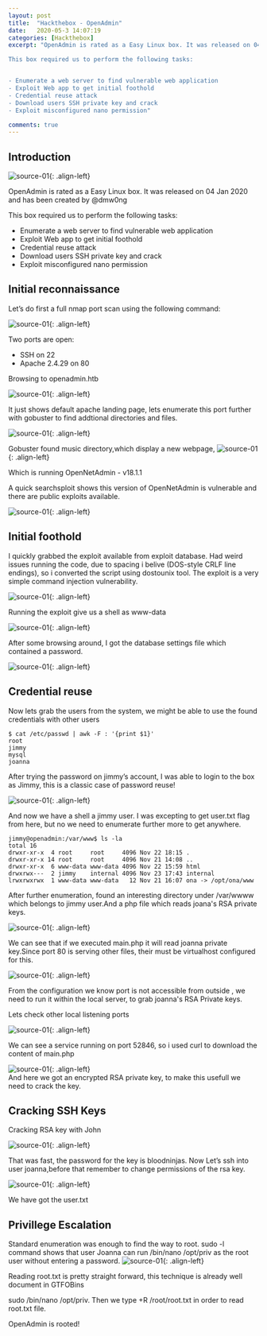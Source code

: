 ```yaml
---
layout: post
title:  "Hackthebox - OpenAdmin"
date:   2020-05-3 14:07:19
categories: [Hackthebox]
excerpt: "OpenAdmin is rated as a Easy Linux box. It was released on 04 Jan 2020 and has been created by @dmw0ng

This box required us to perform the following tasks:


- Enumerate a web server to find vulnerable web application
- Exploit Web app to get initial foothold
- Credential reuse attack
- Download users SSH private key and crack
- Exploit misconfigured nano permission"

comments: true
---
```



## Introduction
![source-01](/img/openadmin1.png){: .align-left}

OpenAdmin is rated as a Easy Linux box. It was released on 04 Jan 2020 and has been created by @dmw0ng

This box required us to perform the following tasks:



- Enumerate a web server to find vulnerable web application
- Exploit Web app to get initial foothold
- Credential reuse attack
- Download users SSH private key and crack
- Exploit misconfigured nano permission 


## Initial reconnaissance
Let’s do first a full nmap port scan using the following command:


![source-01](/img/Screenshot_2020-05-02_09-01-51.png){: .align-left}

Two ports are open:
- SSH on 22
- Apache 2.4.29 on 80

Browsing to openadmin.htb

![source-01](/img/Screenshot_2020-05-02_09-20-39.png){: .align-left}

It just shows default apache landing page, lets enumerate this port further with gobuster to find addtional directories and files.

![source-01](/img/Screenshot_2020-05-02_09-33-18.png){: .align-left} 

Gobuster found music directory,which display a new webpage, 
![source-01](/img/Screenshot_2020-05-02_09-38-13.png){: .align-left}  


Which is running OpenNetAdmin - v18.1.1

A quick searchsploit shows this version of OpenNetAdmin is vulnerable and there are public exploits available.

![source-01](/img/Screenshot_2020-05-02_10-04-24.png){: .align-left}  
## Initial foothold

I quickly grabbed the exploit available from exploit database.
Had weird issues running the code, due to spacing i belive (DOS-style CRLF line endings), so i converted the script using dostounix tool.
The exploit is a very simple command injection vulnerability.

![source-01](/img/Screenshot_2020-05-02_10-29-57.png){: .align-left}  

Running the exploit give us a shell as www-data 

![source-01](/img/Screenshot_2020-05-02_10-34-54.png){: .align-left}  

After some browsing around, I got the database settings file which contained a password.

![source-01](/img/Screenshot_2020-05-02_10-42-54.png){: .align-left}  

## Credential reuse  
	
Now lets grab the users from the system, we might be able to use the found credentials with other users
```
$ cat /etc/passwd | awk -F : '{print $1}'
root
jimmy
mysql
joanna
```
After trying the password on jimmy’s account, I was able to login to the box as Jimmy, this is a classic case of password reuse!

![source-01](/img/Screenshot_2020-05-02_14-13-04.png){: .align-left}  

And now we have a shell a jimmy user. I was excepting to get user.txt flag from here, but no we need to enumerate further more to get anywhere.
```
jimmy@openadmin:/var/www$ ls -la
total 16
drwxr-xr-x  4 root     root     4096 Nov 22 18:15 .
drwxr-xr-x 14 root     root     4096 Nov 21 14:08 ..
drwxr-xr-x  6 www-data www-data 4096 Nov 22 15:59 html
drwxrwx---  2 jimmy    internal 4096 Nov 23 17:43 internal
lrwxrwxrwx  1 www-data www-data   12 Nov 21 16:07 ona -> /opt/ona/www
```
After further enumeration, found an interesting directory under /var/wwww which belongs to jimmy user.And a php file which reads joana's RSA private keys.

![source-01](/img/Screenshot_2020-05-02_14-25-02.png){: .align-left}  

We can see that if we executed main.php it will read joanna private key.Since port 80 is serving other files, their must be virtualhost configured for this.

![source-01](/img/Screenshot_2020-05-03_08-48-47.png){: .align-left}  

From the configuration we know port is not accessible from outside , we need to run it within the local server, to grab joanna's RSA Private keys. 


Lets check other local listening ports

![source-01](/img/Screenshot_2020-05-02_14-35-51.png){: .align-left}  

We can see a service running on port 52846, so i used curl to download the content of main.php

![source-01](/img/Screenshot_2020-05-02_14-47-04.png){: .align-left}  
And here we got an encrypted RSA private key, to make this usefull we need to crack the key.
## Cracking SSH Keys

Cracking RSA key with John

![source-01](/img/Screenshot_2020-05-03_06-39-07.png){: .align-left} 

That was fast, the password for the key is bloodninjas. Now Let’s ssh into user joanna,before that remember to change permissions of the rsa key.

![source-01](/img/Screenshot_2020-05-03_06-50-07.png){: .align-left} 

We have got the user.txt

## Privillege Escalation 
Standard enumeration was enough to find the way to root. 
sudo -l command shows that user Joanna can run /bin/nano /opt/priv as the root user without entering a password.
![source-01](/img/Screenshot_2020-05-03_06-55-35.png){: .align-left} 

Reading root.txt is pretty straight forward, this technique is already well document in GTFOBins

sudo /bin/nano /opt/priv. Then we type <CTRL>+R /root/root.txt in order to read root.txt file.

OpenAdmin is rooted!








